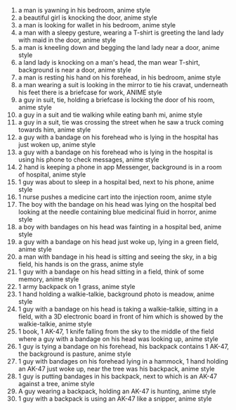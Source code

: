 1. a man is yawning in his bedroom, anime style
2. a beautiful girl is knocking the door, anime style
3. a man is looking for wallet in his bedroom, anime style
4. a man with a sleepy gesture, wearing a T-shirt is greeting the land lady with maid in the door, anime style
5. a man is kneeling down and begging the land lady near a door, anime style
6. a land lady is knocking on a man's head, the man wear T-shirt, background is near a door, anime style 
7. a man is resting his hand on his forehead, in his bedroom, anime style
8. a man wearing a suit is looking in the mirror to tie his cravat, underneath his feet there is a briefcase for work, ANIME style
9. a guy in suit, tie, holding a briefcase is locking the door of his room, anime style
10. a guy in a suit and tie walking while eating  banh mi, anime style
11. a guy in a suit, tie was crossing the street when he saw a truck coming towards him, anime style
12. a guy with a bandage on his forehead who is lying in the hospital has just woken up, anime style
13. a guy with a bandage on his forehead who is lying in the hospital is using his phone to check messages, anime style
14. 2 hand is keeping a phone in app Messenger, background is in a room of hospital, anime style
15. 1 guy was about to sleep in a hospital bed, next to his phone, anime style
16. 1 nurse pushes a medicine cart into the injection room, anime style
17. The boy with the bandage on his head was lying on the hospital bed looking at the needle containing blue medicinal fluid in horror, anime style
18. a boy with bandages on his head was fainting in a hospital bed, anime style
19. a guy with a bandage on his head just woke up, lying in a green field, anime style
20. a man with bandage in his head is sitting and seeing the sky, in a big field, his hands is on the grass, anime style
21. 1 guy with a bandage on his head sitting in a field, think of some memory, anime style
22. 1 army backpack on 1 grass, anime style
23. 1 hand holding a walkie-talkie, background photo is meadow, anime style 
24. 1 guy with a bandage on his head is taking a walkie-talkie, sitting in a field, with a 3D electronic board in front of him which is showed by the walkie-talkie, anime style
25. 1 book, 1 AK-47, 1 knife falling from the sky to the middle of the field where a guy with a bandage on his head was looking up, anime style
26. 1 guy is tying a bandage on his forehead, his backpack contains 1 AK-47, the background is pasture, anime style
27. 1 guy with bandages on his forehead lying in a hammock, 1 hand holding an AK-47 just woke up, near the tree was his backpack, anime style
28. 1 guy is putting bandages in his backpack, next to which is an AK-47 against a tree, anime style
29. A guy wearing a backpack, holding an AK-47 is hunting, anime style
30. 1 guy with a backpack is using an AK-47 like a snipper, anime style